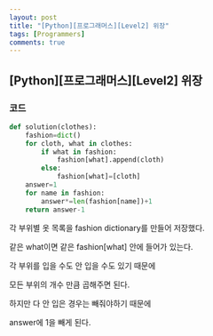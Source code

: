```yaml
---
layout: post
title: "[Python][프로그래머스][Level2] 위장"
tags: [Programmers]
comments: true
---
```


## [Python][프로그래머스][Level2] 위장

### 코드

```python
def solution(clothes):
    fashion=dict()
    for cloth, what in clothes:
        if what in fashion:
            fashion[what].append(cloth)
        else:
            fashion[what]=[cloth]
    answer=1
    for name in fashion:
        answer*=len(fashion[name])+1
    return answer-1
```

각 부위별 옷 목록을 fashion dictionary를 만들어 저장했다.

같은 what이면 같은 fashion[what] 안에 들어가 있는다.

각 부위를 입을 수도 안 입을 수도 있기 때문에

모든 부위의 개수 만큼 곱해주면 된다.

하지만 다 안 입은 경우는 빼줘야하기 때문에

answer에 1을 빼게 된다.